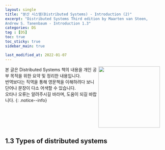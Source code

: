 ```yaml
---
layout: single
title: "분산 시스템(Distributed Systems) - Introduction (2)"
excerpt: "Distributed Systems Third edition by Maarten van Steen,
Andrew S. Tanenbaum - Introduction 1.3"
categories: DS
tag : [DS]
toc: true
toc_sticky: true
sidebar_main: true

last_modified_at: 2022-01-07
---
```


<img align='right' width='200' height='200' src='https://user-images.githubusercontent.com/78655692/147719090-5f0942f1-1647-44ad-8d72-f11e3fe400d7.png
'>
본 글은 Distributed Systems 책의 내용을 개인 공부 목적을 위한 요약 및 정리한 내용입니다. <br> 번역보다는 직역을 통해 영문책을 이해하려다 보니 단어나 문장이 다소 어색할 수 있습니다. <br> 오타나 오류는 알려주시길 바라며, 도움이 되길 바랍니다.
{: .notice--info}

<br>
<br>
<br>
<br>

## 1.3 Types of distributed systems



